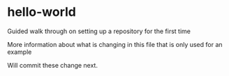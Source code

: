 # hello-world
Guided walk through on setting up a repository for the first time

More information about what is changing in this file that is only used for an example

Will commit these change next.
